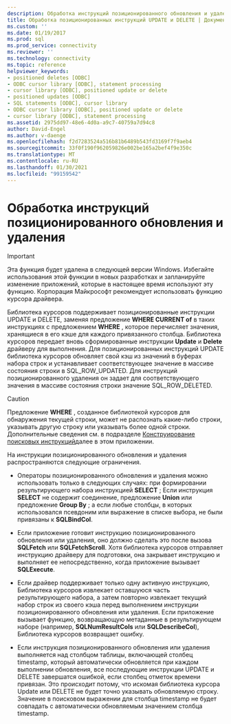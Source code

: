 ```yaml
---
description: Обработка инструкций позиционированного обновления и удаления
title: Обработка позиционированных инструкций UPDATE и DELETE | Документация Майкрософт
ms.custom: ''
ms.date: 01/19/2017
ms.prod: sql
ms.prod_service: connectivity
ms.reviewer: ''
ms.technology: connectivity
ms.topic: reference
helpviewer_keywords:
- positioned deletes [ODBC]
- ODBC cursor library [ODBC], statement processing
- cursor library [ODBC], positioned update or delete
- positioned updates [ODBC]
- SQL statements [ODBC], cursor library
- ODBC cursor library [ODBC], positioned update or delete
- cursor library [ODBC], statement processing
ms.assetid: 2975dd97-48e6-4d0a-a9c7-40759a7d94c8
author: David-Engel
ms.author: v-daenge
ms.openlocfilehash: f2d7283524a516b81b6489b543fd3169f7f9aeb4
ms.sourcegitcommit: 33f0f190f962059826e002be165a2bef4f9e350c
ms.translationtype: MT
ms.contentlocale: ru-RU
ms.lasthandoff: 01/30/2021
ms.locfileid: "99159542"
---
```

# <a name="processing-positioned-update-and-delete-statements"></a>Обработка инструкций позиционированного обновления и удаления
> [!IMPORTANT]  
>  Эта функция будет удалена в следующей версии Windows. Избегайте использования этой функции в новых разработках и запланируйте изменение приложений, которые в настоящее время используют эту функцию. Корпорация Майкрософт рекомендует использовать функцию курсора драйвера.  
  
 Библиотека курсоров поддерживает позиционированные инструкции UPDATE и DELETE, заменяя предложение **WHERE CURRENT of** в таких инструкциях с предложением **WHERE** , которое перечисляет значения, хранящиеся в его кэше для каждого привязанного столбца. Библиотека курсоров передает вновь сформированные инструкции **Update** и **Delete** драйверу для выполнения. Для позиционированных инструкций UPDATE библиотека курсоров обновляет свой кэш из значений в буферах набора строк и устанавливает соответствующее значение в массиве состояния строки в SQL_ROW_UPDATED. Для инструкций позиционированного удаления он задает для соответствующего значения в массиве состояния строки значение SQL_ROW_DELETED.  
  
> [!CAUTION]  
>  Предложение **WHERE** , созданное библиотекой курсоров для обнаружения текущей строки, может не распознать какие-либо строки, указывать другую строку или указывать более одной строки. Дополнительные сведения см. в подразделе [Конструирование поисковых инструкций](../../../odbc/reference/appendixes/constructing-searched-statements.md)далее в этом приложении.  
  
 На инструкции позиционированного обновления и удаления распространяются следующие ограничения.  
  
-   Операторы позиционированного обновления и удаления можно использовать только в следующих случаях: при формировании результирующего набора инструкцией **SELECT** ; Если инструкция **SELECT** не содержит соединение, предложение **Union** или предложение **Group By** ; а если любые столбцы, в которых использовался псевдоним или выражение в списке выбора, не были привязаны к **SQLBindCol**.  
  
-   Если приложение готовит инструкцию позиционированного обновления или удаления, оно должно сделать это после вызова **SQLFetch** или **SQLFetchScroll**. Хотя библиотека курсоров отправляет инструкцию драйверу для подготовки, она закрывает инструкцию и выполняет ее непосредственно, когда приложение вызывает **SQLExecute**.  
  
-   Если драйвер поддерживает только одну активную инструкцию, Библиотека курсоров извлекает оставшуюся часть результирующего набора, а затем повторно извлекает текущий набор строк из своего кэша перед выполнением инструкции позиционированного обновления или удаления. Если приложение вызывает функцию, возвращающую метаданные в результирующем наборе (например, **SQLNumResultCols** или **SQLDescribeCol**), Библиотека курсоров возвращает ошибку.  
  
-   Если инструкция позиционированного обновления или удаления выполняется над столбцом таблицы, включающей столбец timestamp, который автоматически обновляется при каждом выполнении обновления, все последующие инструкции UPDATE и DELETE завершатся ошибкой, если столбец отметок времени привязан. Это происходит потому, что искомая библиотека курсора Update или DELETE не будет точно указывать обновляемую строку. Значение в поисковом выражении для столбца timestamp не будет совпадать с автоматически обновляемым значением столбца timestamp.
